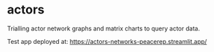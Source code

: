 # actors

Trialling actor network graphs and matrix charts to query actor data.

Test app deployed at: https://actors-networks-peacerep.streamlit.app/ 
